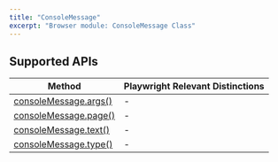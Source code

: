 ```yaml
---
title: "ConsoleMessage"
excerpt: "Browser module: ConsoleMessage Class"
---
```


<BrowserDocsWIP/>

## Supported APIs

| Method | Playwright Relevant Distinctions |
| - |  - |
| <a href="https://playwright.dev/docs/api/class-consolemessage#console-message-args" target="_blank" >consoleMessage.args()</a> | - |
| <a href="https://playwright.dev/docs/api/class-consolemessage#console-message-page" target="_blank" >consoleMessage.page()</a> | - |
| <a href="https://playwright.dev/docs/api/class-consolemessage#console-message-text" target="_blank" >consoleMessage.text()</a> | - |
| <a href="https://playwright.dev/docs/api/class-consolemessage#console-message-type" target="_blank" >consoleMessage.type()</a> | - |
